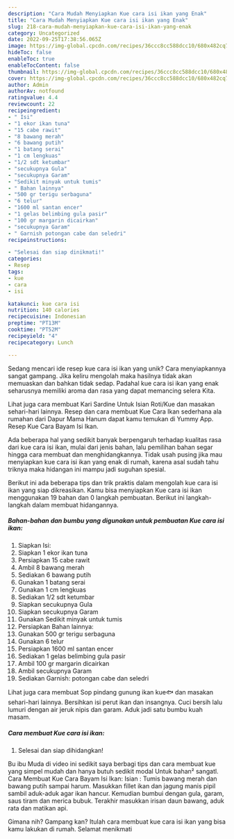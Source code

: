 ```yaml
---
description: "Cara Mudah Menyiapkan Kue cara isi ikan yang Enak"
title: "Cara Mudah Menyiapkan Kue cara isi ikan yang Enak"
slug: 218-cara-mudah-menyiapkan-kue-cara-isi-ikan-yang-enak
category: Uncategorized
date: 2022-09-25T17:38:56.065Z
image: https://img-global.cpcdn.com/recipes/36ccc8cc588dcc10/680x482cq70/kue-cara-isi-ikan-foto-resep-utama.jpg
hideToc: false
enableToc: true
enableTocContent: false
thumbnail: https://img-global.cpcdn.com/recipes/36ccc8cc588dcc10/680x482cq70/kue-cara-isi-ikan-foto-resep-utama.jpg
cover: https://img-global.cpcdn.com/recipes/36ccc8cc588dcc10/680x482cq70/kue-cara-isi-ikan-foto-resep-utama.jpg
author: Admin
authorAv: notfound
ratingvalue: 4.4
reviewcount: 22
recipeingredient:
- " Isi"
- "1 ekor ikan tuna"
- "15 cabe rawit"
- "8 bawang merah"
- "6 bawang putih"
- "1 batang serai"
- "1 cm lengkuas"
- "1/2 sdt ketumbar"
- "secukupnya Gula"
- "secukupnya Garam"
- "Sedikit minyak untuk tumis"
- " Bahan lainnya"
- "500 gr terigu serbaguna"
- "6 telur"
- "1600 ml santan encer"
- "1 gelas belimbing gula pasir"
- "100 gr margarin dicairkan"
- "secukupnya Garam"
- " Garnish potongan cabe dan seledri"
recipeinstructions:

- "Selesai dan siap dinikmati!"
categories:
- Resep
tags:
- kue
- cara
- isi

katakunci: kue cara isi 
nutrition: 140 calories
recipecuisine: Indonesian
preptime: "PT13M"
cooktime: "PT52M"
recipeyield: "4"
recipecategory: Lunch

---
```





Sedang mencari ide resep kue cara isi ikan yang unik? Cara menyiapkannya sangat gampang. Jika keliru mengolah maka hasilnya tidak akan memuaskan dan bahkan tidak sedap. Padahal kue cara isi ikan yang enak seharusnya memiliki aroma dan rasa yang dapat memancing selera Kita.





Lihat juga cara membuat Kari Sardine Untuk Isian Roti/Kue dan masakan sehari-hari lainnya. Resep dan cara membuat Kue Cara Ikan sederhana ala rumahan dari Dapur Mama Hanum dapat kamu temukan di Yummy App. Resep Kue Cara Bayam Isi Ikan.

Ada beberapa hal yang sedikit banyak berpengaruh terhadap kualitas rasa dari kue cara isi ikan, mulai dari jenis bahan, lalu pemilihan bahan segar hingga cara membuat dan menghidangkannya. Tidak usah pusing jika mau menyiapkan kue cara isi ikan yang enak di rumah, karena asal sudah tahu triknya maka hidangan ini mampu jadi suguhan spesial.






Berikut ini ada beberapa tips dan trik praktis dalam mengolah kue cara isi ikan yang siap dikreasikan. Kamu bisa menyiapkan Kue cara isi ikan menggunakan 19 bahan dan 0 langkah pembuatan. Berikut ini langkah-langkah dalam membuat hidangannya.

<!--inarticleads1-->

##### Bahan-bahan dan bumbu yang digunakan untuk pembuatan Kue cara isi ikan:

1. Siapkan  Isi:
1. Siapkan 1 ekor ikan tuna
1. Persiapkan 15 cabe rawit
1. Ambil 8 bawang merah
1. Sediakan 6 bawang putih
1. Gunakan 1 batang serai
1. Gunakan 1 cm lengkuas
1. Sediakan 1/2 sdt ketumbar
1. Siapkan secukupnya Gula
1. Siapkan secukupnya Garam
1. Gunakan Sedikit minyak untuk tumis
1. Persiapkan  Bahan lainnya:
1. Gunakan 500 gr terigu serbaguna
1. Gunakan 6 telur
1. Persiapkan 1600 ml santan encer
1. Sediakan 1 gelas belimbing gula pasir
1. Ambil 100 gr margarin dicairkan
1. Ambil secukupnya Garam
1. Sediakan  Garnish: potongan cabe dan seledri


Lihat juga cara membuat Sop pindang gunung ikan kue🐟 dan masakan sehari-hari lainnya. Bersihkan isi perut ikan dan insangnya. Cuci bersih lalu lumuri dengan air jeruk nipis dan garam. Aduk jadi satu bumbu kuah masam. 

<!--inarticleads2-->

##### Cara membuat Kue cara isi ikan:


1. Selesai dan siap dihidangkan!

Bu ibu Muda di video ini sedikit saya berbagi tips dan cara membuat kue yang simpel mudah dan hanya butuh sedikit modal Untuk bahan² sangatl. Cara Membuat Kue Cara Bayam Isi Ikan: Isian : Tumis bawang merah dan bawang putih sampai harum. Masukkan fillet ikan dan jagung manis pipil sambil aduk-aduk agar ikan hancur. Kemudian bumbui dengan gula, garam, saus tiram dan merica bubuk. Terakhir masukkan irisan daun bawang, aduk rata dan matikan api. 

Gimana nih? Gampang kan? Itulah cara membuat kue cara isi ikan yang bisa kamu lakukan di rumah. Selamat menikmati
